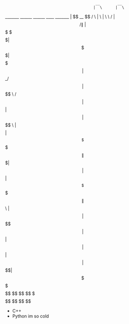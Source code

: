 

                                             __        __ 
                                            |  \      |  \
  _______   ______   ______ ____    _______ | $$   __  \$$
 /       \ |      \ |      \    \  /       \| $$  /  \|  \
|  $$$$$$$  \$$$$$$\| $$$$$$\$$$$\|  $$$$$$$| $$_/  $$| $$
 \$$    \  /      $$| $$ | $$ | $$ \$$    \ | $$   $$ | $$
 _\$$$$$$\|  $$$$$$$| $$ | $$ | $$ _\$$$$$$\| $$$$$$\ | $$
|       $$ \$$    $$| $$ | $$ | $$|       $$| $$  \$$\| $$
 \$$$$$$$   \$$$$$$$ \$$  \$$  \$$ \$$$$$$$  \$$   \$$ \$$
                                                          
                                                          
                                                          

-  C++
-  Python
im so cold




<!---
SamskiC/SamskiC is a ✨ special ✨ repository because its `README.md` (this file) appears on your GitHub profile.
You can click the Preview link to take a look at your changes.
--->
